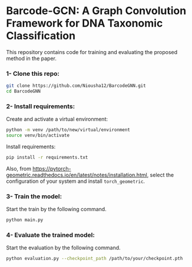 # Barcode-GCN: A Graph Convolution Framework for DNA Taxonomic Classification

This repository contains code for training and evaluating the proposed method in the paper.

### 1- Clone this repo:
``` bash
git clone https://github.com/Niousha12/BarcodeGNN.git
cd BarcodeGNN
```

### 2- Install requirements:

Create and activate a virtual environment:
```bash
python -m venv /path/to/new/virtual/environment
source venv/bin/activate 
```

Install requirements:
```bash
pip install -r requirements.txt
```
Also, from https://pytorch-geometric.readthedocs.io/en/latest/notes/installation.html, select the configuration of your system and install `torch_geometric`.



### 3- Train the model:
Start the train by the following command.

``` bash
python main.py
```


### 4- Evaluate the trained model:
Start the evaluation by the following command.

``` bash
python evaluation.py --checkpoint_path /path/to/your/checkpoint.pth
```
